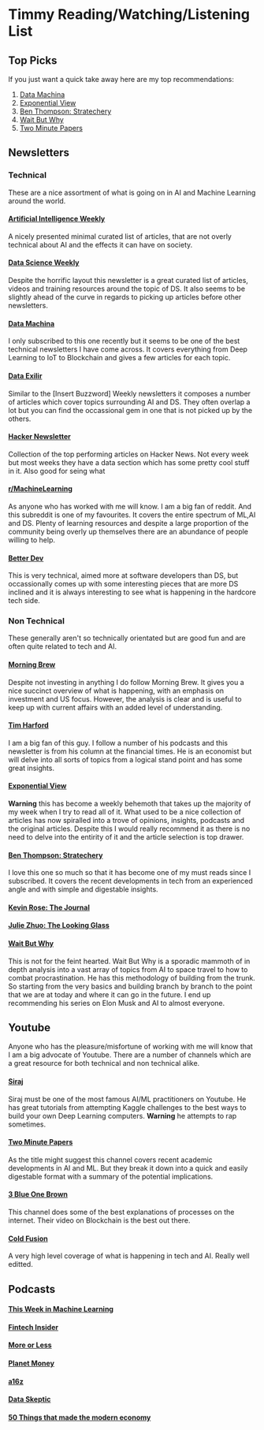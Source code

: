 ##

# Timmy Reading/Watching/Listening List

## Top Picks
If you just want a quick take away here are my top recommendations:
1. [Data Machina](https://www.getrevue.co/profile/datamachina)
2. [Exponential View](http://www.exponentialview.co/)
3. [Ben Thompson: Stratechery](https://stratechery.com/)
4. [Wait But Why](https://waitbutwhy.com/)
5. [Two Minute Papers](https://www.youtube.com/user/keeroyz)

## Newsletters

### Technical
These are a nice assortment of what is going on in AI and Machine Learning around the world. 

#### [Artificial Intelligence Weekly](http://aiweekly.co)
A nicely presented minimal curated list of articles, that are not overly technical about AI and the effects it can have on society.

#### [Data Science Weekly](https://us3.campaign-archive.com/home/?u=71a2b2a38789d4d25b738462f&id=b63d6b814f)
Despite the horrific layout this newsletter is a great curated list of articles, videos and training resources around the topic of DS. It also seems to be slightly ahead of the curve in regards to picking up articles before other newsletters.

#### [Data Machina](https://www.getrevue.co/profile/datamachina)
I only subscribed to this one recently but it seems to be one of the best technical newsletters I have come across. It covers everything from Deep Learning to IoT to Blockchain and gives a few articles for each topic.

#### [Data Exilir](https://dataelixir.com/)
Similar to the [Insert Buzzword] Weekly newsletters it composes a number of articles which cover topics surrounding AI and DS. They often overlap a lot but you can find the occassional gem in one that is not picked up by the others.

#### [Hacker Newsletter](https://www.hackernewsletter.com/)
Collection of the top performing articles on Hacker News. Not every week but most weeks they have a data section which has some pretty cool stuff in it. Also good for seing what 

#### [r/MachineLearning](https://www.reddit.com/r/machinelearning)
As anyone who has worked with me will know. I am a big fan of reddit. And this subreddit is one of my favourites. It covers the entire spectrum of ML,AI and DS. Plenty of learning resources and despite a large proportion of the community being overly up themselves there are an abundance of people willing to help.

#### [Better Dev](https://betterdev.link/)
This is very technical, aimed more at software developers than DS, but occassionally comes up with some interesting pieces that are more DS inclined and it is always interesting to see what is happening in the hardcore tech side.

### Non Technical
These generally aren't so technically orientated but are good fun and are often quite related to tech and AI.

#### [Morning Brew](morningbrew.com/?kid=9f4cf9)
Despite not investing in anything I do follow Morning Brew. It gives you a nice succinct overview of what is happening, with an emphasis on investment and US focus. However, the analysis is clear and is useful to keep up with current affairs with an added level of understanding. 

#### [Tim Harford](http://timharford.com/)
I am a big fan of this guy. I follow a number of his podcasts and this newsletter is from his column at the financial times. He is an economist but will delve into all sorts of topics from a logical stand point and has some great insights.

#### [Exponential View](http://www.exponentialview.co/)
__Warning__ this has become a weekly behemoth that takes up the majority of my week when I try to read all of it. What used to be a nice collection of articles has now spiralled into a trove of opinions, insights, podcasts and the original articles. Despite this I would really recommend it as there is no need to delve into the entirity of it and the article selection is top drawer.

#### [Ben Thompson: Stratechery](https://stratechery.com/)
I love this one so much so that it has become one of my must reads since I subscribed. It covers the recent developments in tech from an experienced angle and with simple and digestable insights.

#### [Kevin Rose: The Journal](https://www.kevinrose.com/newsletter)

#### [Julie Zhuo: The Looking Glass](http://juliezhuo.com/design/mailinglist.html)

#### [Wait But Why](https://waitbutwhy.com/)
This is not for the feint hearted. Wait But Why is a sporadic mammoth of in depth analysis into a vast array of topics from AI to space travel to how to combat procrastination. He has this methodology of building from the trunk. So starting from the very basics and building branch by branch to the point that we are at today and where it can go in the future. I end up recommending his series on Elon Musk and AI to almost everyone. 

## Youtube
Anyone who has the pleasure/misfortune of working with me will know that I am a big advocate of Youtube. There are a number of channels which are a great resource for both technical and non technical alike.

#### [Siraj](https://www.youtube.com/channel/UCWN3xxRkmTPmbKwht9FuE5A)
Siraj must be one of the most famous AI/ML practitioners on Youtube. He has great tutorials from attempting Kaggle challenges to the best ways to build your own Deep Learning computers. __Warning__ he attempts to rap sometimes.

#### [Two Minute Papers](https://www.youtube.com/user/keeroyz)
As the title might suggest this channel covers recent academic developments in AI and ML. But they break it down into a quick and easily digestable format with a summary of the potential implications.

#### [3 Blue One Brown](https://www.youtube.com/channel/UCYO_jab_esuFRV4b17AJtAw)
This channel does some of the best explanations of processes on the internet. Their video on Blockchain is the best out there.

#### [Cold Fusion](https://www.youtube.com/user/coldfustion)
A very high level coverage of what is happening in tech and AI. Really well editted.

## Podcasts

#### [This Week in Machine Learning](https://twimlai.com)
#### [Fintech Insider](https://11fs.com/insights/fintech-insider/)
#### [More or Less](https://www.bbc.co.uk/programmes/p02nrss1/episodes/downloads)
#### [Planet Money](https://www.npr.org/podcasts/510289/planet-money)
#### [a16z](https://overcast.fm/+BlzH6ELFk?utm_campaign=Machine%2BLearning%2BWeekly&utm_medium=email&utm_source=Machine_Learning_Weekly_24)
#### [Data Skeptic](https://dataskeptic.com/podcast)
#### [50 Things that made the modern economy](https://www.bbc.co.uk/programmes/p04b1g3c/episodes/downloads)